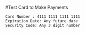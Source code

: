 #Test Card to Make Payments

    Card Number : 4111 1111 1111 1111
    Expiration Date: Any future date
    Security Code: Any 3 digit number